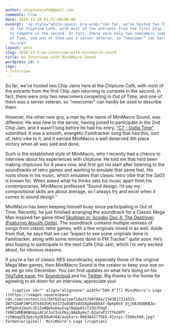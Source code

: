 ```yaml
---
author: chiptunecafe@gmail.com
comments: true
date: 2018-11-28 01:57:00+00:00
excerpt: '<p style="white-space: pre-wrap;">So far, we’ve hosted two Chip Jams here
  at the Chiptune Café, with most of the entrants from the first Chip Jam returning
  to compete in the second. In fact, there were only two newcomers competing in Out
  of Time, and one of them was a server veteran, so “newcomer” can hardly be used
  to…</p>'
layout: post
slug: 2018-12-3-an-interview-with-minimacro-sound
title: An Interview with MiniMacro Sound
wordpress_id: 6
tags:
- Interview
---
```


So far, we’ve hosted two Chip Jams here at the Chiptune Café, with most of the entrants from the first Chip Jam returning to compete in the second. In fact, there were only two newcomers competing in Out of Time, and one of them was a server veteran, so “newcomer” can hardly be used to describe them.

However, the other new guy, a man by the name of MiniMacro Sound, was different. He was new to the server, having joined to participate in the 2nd Chip Jam, and it wasn’t long before he had his entry, [“C7 - Outta Time”](https://thechiptunecafe.bandcamp.com/track/c7-outta-time) submitted. It was a smooth, energetic Famitracker song that had this, sort of, retro vibe to it, and it earned MiniMacro a well deserved 4th place victory when all was said and done.

Such is the established style of MiniMacro, who I recently had a chance to interview about his experiences with chiptune. He told me that he’d been making chiptunes for 4 years now, and first got his start after listening to the soundtracks of retro games and wanting to emulate that same feel. His roots show in his music, which emulates that classic retro vibe that the 2a03 is known for. When asked what he thinks sets his music apart from his contemporaries, MiniMacro professed “Sound design. I’d say my compositional skills are about average, so I always try and excel when it comes to sound design.”

MiniMacro has been keeping himself busy since participating in Out of Time. Recently, he just finished arranging the soundtrack for a Classic Mega Man inspired fan game titled [Skullman in: Scooby Doc 4: The Destroyer (Featuring Atsushi Onita)](https://gamejolt.com/games/scoobydoc4/379319). The soundtrack contains multiple remixes of songs from classic retro games, with a few originals mixed in as well. Aside from that, he says that we can “expect to see some originals done in Famitracker, along with some remixes done in FM Tracker” quite soon. He’s also hoping to participate in the next Café Chip Jam, which I’m very excited about, for obvious reasons.

If you’re a fan of classic NES soundtracks, especially those of the original Mega Man games, then MiniMacro Sound is the creator to keep your eye on as we go into December. You can find updates on what he’s doing on his [YouTube page,](https://www.youtube.com/channel/UCkRSPswihkdKu6JhRLuTDEw) his [Soundcloud ](https://soundcloud.com/minimacro-700198654)and his [Twitter](https://twitter.com/MiniMacroSound). Big thanks to the homie for agreeing to sit down for an interview, appreciate you!


  
       [caption id="" align="alignnone" width="500.0"]![ MiniMacro’s Logo ](https://images.squarespace-cdn.com/content/v1/5bfb3cac1aef1da317d0f89a/1543817314325-ZW7Y2DAPJNP1XTX443SM/ke17ZwdGBToddI8pDm48kAf-OpKpNsh_OjjU8JOdDKBZw-zPPgdn4jUwVcJE1ZvWQUxwkmyExglNqGp0IvTJZUJFbgE-7XRK3dMEBRBhUpzAFzFJoCInLPKyj9AG8yKe7-Q2aFvP177fkO9TY_-rz5WoqqTEZpmj4yDEOdwKV68/avatars-000384277565-41zsyi-t500x500.jpg?format=original)  MiniMacro’s Logo [/caption]
